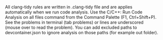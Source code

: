 All clang-tidy rules are written in .clang-tidy file and are applies automatically when we run code analysis.
Use the C/C++: Run Code Analysis on all files command from the Command Palette (F1, Ctrl+Shift+P).
See the problems in terminal (tab problems) or lines are underscored (mouse over to read the problem).
You can add excluded paths to devcontainer.json to ignore analysis on those paths (for example out folder).